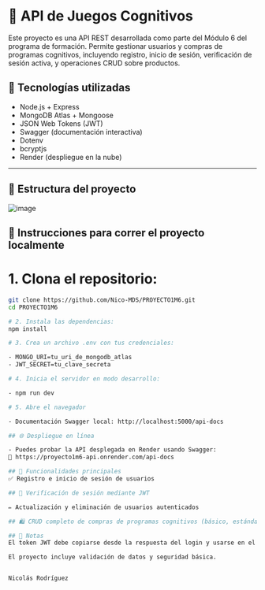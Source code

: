 # 🧠 API de Juegos Cognitivos

Este proyecto es una API REST desarrollada como parte del Módulo 6 del programa de formación. Permite gestionar usuarios y compras de programas cognitivos, incluyendo registro, inicio de sesión, verificación de sesión activa, y operaciones CRUD sobre productos.

## 🚀 Tecnologías utilizadas

- Node.js + Express
- MongoDB Atlas + Mongoose
- JSON Web Tokens (JWT)
- Swagger (documentación interactiva)
- Dotenv
- bcryptjs
- Render (despliegue en la nube)

---

## 📁 Estructura del proyecto
![image](https://github.com/user-attachments/assets/1368641b-ae82-4aa1-9464-25e621671290)

## 🔧 Instrucciones para correr el proyecto localmente

# 1. Clona el repositorio:
   ```bash
   git clone https://github.com/Nico-MDS/PROYECTO1M6.git
   cd PROYECTO1M6

# 2. Instala las dependencias:
   npm install

# 3. Crea un archivo .env con tus credenciales:

- MONGO_URI=tu_uri_de_mongodb_atlas
- JWT_SECRET=tu_clave_secreta
 
# 4. Inicia el servidor en modo desarrollo:

- npm run dev  

# 5. Abre el navegador

- Documentación Swagger local: http://localhost:5000/api-docs

## 🌐 Despliegue en línea

- Puedes probar la API desplegada en Render usando Swagger:
🔗 https://proyecto1m6-api.onrender.com/api-docs

## 📌 Funcionalidades principales
✅ Registro e inicio de sesión de usuarios

## 🔐 Verificación de sesión mediante JWT

✏️ Actualización y eliminación de usuarios autenticados

## 🛍️ CRUD completo de compras de programas cognitivos (básico, estándar, premium)

## 📝 Notas
El token JWT debe copiarse desde la respuesta del login y usarse en el botón Authorize de Swagger para probar rutas protegidas.

El proyecto incluye validación de datos y seguridad básica.


Nicolás Rodríguez


